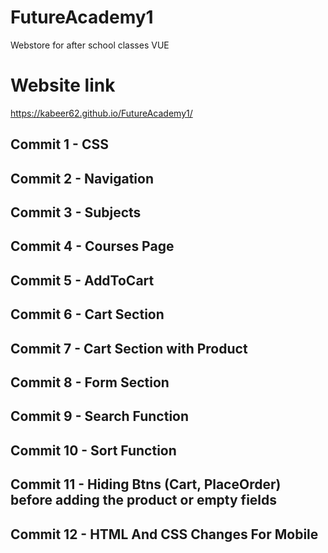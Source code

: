 # FutureAcademy1
Webstore for after school classes VUE
# Website link
https://kabeer62.github.io/FutureAcademy1/
## Commit 1 - CSS
## Commit 2 - Navigation
## Commit 3 - Subjects
## Commit 4 - Courses Page
## Commit 5 - AddToCart
## Commit 6 - Cart Section
## Commit 7 - Cart Section with Product
## Commit 8 - Form Section
## Commit 9 - Search Function
## Commit 10 - Sort Function
## Commit 11 - Hiding Btns (Cart, PlaceOrder) before adding the product or empty fields
## Commit 12 - HTML And CSS Changes For Mobile